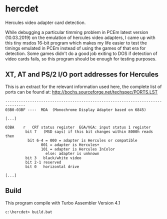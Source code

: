 # hercdet

Hercules video adapter card detection.

While debugging a particular timming problem in PCEm latest version
(10.03.2019) on the emulation of hercules video adapters, I came up with
this tiny msdos 16-bit program which makes my life easier to test the timings emulated
in PCEm instead of using the games of that era for detection. 
Some games didn't do a good job exiting to DOS if detection of video cards fails, so
this program should be enough for testing purposes. 

## XT, AT and PS/2 I/O port addresses for Hercules

This is an extract for the relevant information used here,
the complete list of ports can be found at:
http://bochs.sourceforge.net/techspec/PORTS.LST

```
-------------------------------------------------------------------------------
03B0-03BF ----	MDA  (Monochrome Display Adapter based on 6845)

[...]

03BA	r	CRT status register	 EGA/VGA: input status 1 register
		 bit 7	 (MSD says) if this bit changes within 8000h reads then
		  bit 6-4 = 000 = adapter is Hercules or compatible
			    001 = adapter is Hercules+
			    101 = adapter is Hercules InColor
				  else: adapter is unknown
		 bit 3	 black/white video
		 bit 2-1 reserved
		 bit 0	 horizontal drive

[...]

```


## Build

This program compile with Turbo Assembler Version 4.1
```
c:\hercdet> build.bat
```


